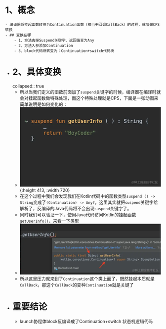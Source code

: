 # 1、概念
	- 编译器将挂起函数转换为Continuation函数（相当于回调CallBack）的过程，就叫做CPS转换
	- ## 变换在哪
		- 1、方法去掉Suspend关键字、返回值变为Any
		- 2、方法入参添加Continuation
		- 3、block代码块转变为：Continuation+switch代码块
- # 2、具体变换
  collapsed:: true
	- 所以当我们定义的函数前面加了`suspend`关键字的时候，编译器在编译时就会对挂起函数做特殊处理，而这个特殊处理就是CPS，下面是一张动图来简单说明是如何变化的：
	- ![cps.webp](../assets/cps_1690639070196_0.webp){:height 413, :width 720}
	- 在这个过程中我们会发现我们在Kotlin代码中的函数类型`suspend () -> String`变成了`(Continuation) -> Any?`，这里其实就把`suspend`关键字给解析了，反编译的Java代码将不会出现`suspend`关键字了。
	- 同时我们可以验证一下，使用Java代码访问Kotlin的挂起函数`getUserInfo()`，来看一下类型
	- ![image.png](../assets/image_1693574239149_0.png)
	- 所以这里压力就来到了`Continuation`这个类上面了，既然挂起本质就是`CallBack`，那这个`CallBack`的变种`Continuation`就是关键了
- # 重要结论
	- launch协程体block反编译成了Continuation+switch 状态机逻辑代码